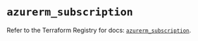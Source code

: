 # `azurerm_subscription`

Refer to the Terraform Registry for docs: [`azurerm_subscription`](https://registry.terraform.io/providers/hashicorp/azurerm/3.111.0/docs/resources/subscription).
